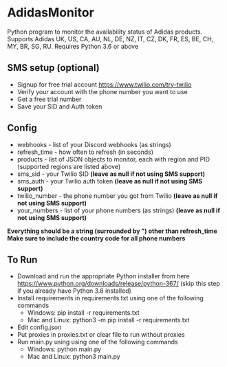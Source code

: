 # AdidasMonitor

Python program to monitor the availability status of Adidas products. 
Supports Adidas UK, US, CA, AU, NL, DE, NZ, IT, CZ, DK, FR, ES, BE, CH, MY, BR, SG, RU.
Requires Python 3.6 or above

## SMS setup (optional)
* Signup for free trial account https://www.twilio.com/try-twilio
* Verify your account with the phone number you want to use
* Get a free trial number
* Save your SID and Auth token


## Config
* webhooks - list of your Discord webhooks (as strings) 
* refresh_time - how often to refresh (in seconds)
* products - list of JSON objects to monitor, each with region and PID (supported regions are listed above)
* sms_sid - your Twilio SID **(leave as null if not using SMS support)**
* sms_auth - your Twilio auth token **(leave as null if not using SMS support)**
* twilio_number - the phone number you got from Twilio **(leave as null if not using SMS support)**
* your_numbers - list of your phone numbers (as strings) **(leave as null if not using SMS support)**

**Everything should be a string (surrounded by ") other than refresh_time**
**Make sure to include the country code for all phone numbers**


## To Run
* Download and run the appropriate Python installer from here https://www.python.org/downloads/release/python-367/ (skip this step if you already have Python 3.6 installed)
* Install requirements in requirements.txt using one of the following commands
  - Windows: pip install -r requirements.txt
  - Mac and Linux: python3 -m pip install -r requirements.txt
* Edit config.json
* Put proxies in proxies.txt or clear file to run without proxies
* Run main.py using using one of the following commands
  - Windows: python main.py
  - Mac and Linux: python3 main.py
